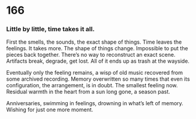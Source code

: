 # 166

### Little by little, time takes it all.

First the smells, the sounds, the exact shape of things. Time leaves the feelings. It takes more. The shape of things change. Impossible to put the pieces back together. There’s no way to reconstruct an exact scene. Artifacts break, degrade, get lost. All of it ends up as trash at the wayside. 

Eventually only the feeling remains, a wisp of old music recovered from some archived recording. Memory overwritten so many times that even its configuration, the arrangement, is in doubt. The smallest feeling now. Residual warmth in the heart from a sun long gone, a season past.

Anniversaries, swimming in feelings, drowning in what’s left of memory. Wishing for just one more moment. 
